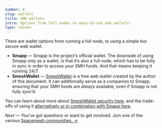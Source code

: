 ```yaml
---
number: 8
slug: wallets
title: SMH wallets
intro: Options from full nodes to easy-to-use web wallets!
type: reason
---
```


There are wallet options from running a full node, to using a simple but secure web wallet.

- **Smapp** — Smapp is the project’s official wallet. The downside of using Smapp *only* as a wallet, is that it’s also a full node, which has to be fully in sync in order to access your SMH funds. And that means keeping it running 24/7.
- **SmeshWallet** — [SmeshWallet](https://smeshwallet.com) is a free web wallet created by the author of this document. It can additionally serve as a companion to Smapp, ensuring that your SMH funds are always available, even if Smapp is not fully sync’d.

You can learn about more about [SmeshWallet security here](https://smeshwallet.com/security), and the trade-offs of using it [alternatively or in combination with Smapp here](https://smeshwallet.com/smapp-vs-smeshwallet).

*Next* — You’ve got questions or want to get involved. Join one of the various [Spacemesh communities.  →](/communities)